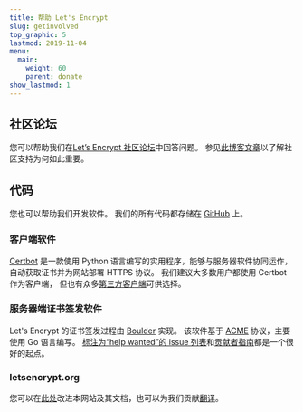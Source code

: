 ```yaml
---
title: 帮助 Let's Encrypt
slug: getinvolved
top_graphic: 5
lastmod: 2019-11-04
menu:
  main:
    weight: 60
    parent: donate
show_lastmod: 1
---
```



## 社区论坛

您可以帮助我们在[Let’s Encrypt 社区论坛](https://community.letsencrypt.org/)中回答问题。 参见[此博客文章](/2015/08/13/lets-encrypt-community-support.html)以了解社区支持为何如此重要。

## 代码

您也可以帮助我们开发软件。 我们的所有代码都存储在 [GitHub](https://github.com/letsencrypt/) 上。

### 客户端软件

[Certbot](https://github.com/certbot/certbot) 是一款使用 Python 语言编写的实用程序，能够与服务器软件协同运作，自动获取证书并为网站部署 HTTPS 协议。 我们建议大多数用户都使用 Certbot 作为客户端， 但也有众多[第三方客户端](/docs/client-options)可供选择。

### 服务器端证书签发软件

Let's Encrypt 的证书签发过程由 [Boulder](https://github.com/letsencrypt/boulder) 实现。 该软件基于 [ACME](https://tools.ietf.org/html/rfc8555) 协议，主要使用 Go 语言编写。 [标注为“help wanted”的 issue 列表](https://github.com/letsencrypt/boulder/labels/help%20wanted)和[贡献者指南](https://github.com/letsencrypt/boulder/blob/main/docs/CONTRIBUTING.md)都是一个很好的起点。

### letsencrypt.org

您可以在[此处](https://github.com/letsencrypt/website)改进本网站及其文档，也可以为我们贡献[翻译](https://crowdin.com/project/lets-encrypt-website)。

